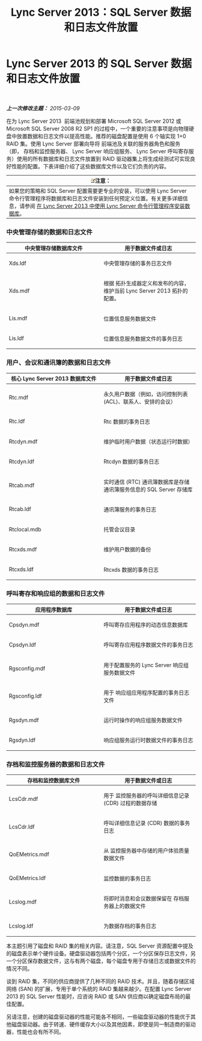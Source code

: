 ﻿---
title: Lync Server 2013：SQL Server 数据和日志文件放置
TOCTitle: SQL Server 数据和日志文件放置
ms:assetid: 67aa525b-8aa3-474f-827e-8e1d4697f30f
ms:mtpsurl: https://technet.microsoft.com/zh-cn/library/Gg398479(v=OCS.15)
ms:contentKeyID: 49313101
ms.date: 05/19/2016
mtps_version: v=OCS.15
ms.translationtype: HT
---

# Lync Server 2013 的 SQL Server 数据和日志文件放置

 

_**上一次修改主题：** 2015-03-09_

在为 Lync Server 2013  前端池规划和部署 Microsoft SQL Server 2012 或 Microsoft SQL Server 2008 R2 SP1 的过程中，一个重要的注意事项是向物理硬盘中放置数据和日志文件以提高性能。推荐的磁盘配置是使用 6 个轴实现 1+0 RAID 集。使用 Lync Server 部署向导将 前端池及关联的服务器角色和服务（即， 存档和监控服务器、 Lync Server 响应组服务、 Lync Server 呼叫寄存服务）使用的所有数据库和日志文件放置到 RAID 驱动器集上将生成经测试可实现良好性能的配置。下表详细介绍了这些数据库文件以及它们负责的内容。

<table>
<thead>
<tr class="header">
<th><img src="images/Dn783119.note(OCS.15).gif" title="note" alt="note" />注意：</th>
</tr>
</thead>
<tbody>
<tr class="odd">
<td>如果您的策略和 SQL Server 配置需要更专业的安装，可以使用 Lync Server 命令行管理程序将数据库和日志文件安装到任何预定义位置。有关更多详细信息，请参阅 <a href="lync-server-2013-database-installation-using-lync-server-management-shell.md">在 Lync Server 2013 中使用 Lync Server 命令行管理程序安装数据库</a>。</td>
</tr>
</tbody>
</table>


### 中央管理存储的数据和日志文件

<table>
<colgroup>
<col style="width: 50%" />
<col style="width: 50%" />
</colgroup>
<thead>
<tr class="header">
<th>中央管理存储数据库文件</th>
<th>用于数据文件或日志</th>
</tr>
</thead>
<tbody>
<tr class="odd">
<td><p>Xds.ldf</p></td>
<td><p>中央管理存储的事务日志文件</p></td>
</tr>
<tr class="even">
<td><p>Xds.mdf</p></td>
<td><p>根据 拓扑生成器定义和发布的内容，维护当前 Lync Server 2013 拓扑的配置。</p></td>
</tr>
<tr class="odd">
<td><p>Lis.mdf</p></td>
<td><p>位置信息服务数据文件</p></td>
</tr>
<tr class="even">
<td><p>Lis.ldf</p></td>
<td><p>位置信息服务数据文件的事务日志</p></td>
</tr>
</tbody>
</table>


### 用户、会议和通讯簿的数据和日志文件

<table>
<colgroup>
<col style="width: 50%" />
<col style="width: 50%" />
</colgroup>
<thead>
<tr class="header">
<th>核心 Lync Server 2013 数据库文件</th>
<th>用于数据文件或日志</th>
</tr>
</thead>
<tbody>
<tr class="odd">
<td><p>Rtc.mdf</p></td>
<td><p>永久用户数据（例如，访问控制列表 (ACL)、联系人、安排的会议）</p></td>
</tr>
<tr class="even">
<td><p>Rtc.ldf</p></td>
<td><p>Rtc 数据的事务日志</p></td>
</tr>
<tr class="odd">
<td><p>Rtcdyn.mdf</p></td>
<td><p>维护临时用户数据（状态运行时数据）</p></td>
</tr>
<tr class="even">
<td><p>Rtcdyn.ldf</p></td>
<td><p>Rtcdyn 数据的事务日志</p></td>
</tr>
<tr class="odd">
<td><p>Rtcab.mdf</p></td>
<td><p>实时通信 (RTC) 通讯簿数据库是存储通讯簿服务信息的 SQL Server 存储库</p></td>
</tr>
<tr class="even">
<td><p>Rtcab.ldf</p></td>
<td><p>通讯簿服务的事务日志</p></td>
</tr>
<tr class="odd">
<td><p>Rtclocal.mdb</p></td>
<td><p>托管会议目录</p></td>
</tr>
<tr class="even">
<td><p>Rtcxds.mdf</p></td>
<td><p>维护用户数据的备份</p></td>
</tr>
<tr class="odd">
<td><p>Rtcxds.ldf</p></td>
<td><p>Rtcxds 数据的事务日志</p></td>
</tr>
</tbody>
</table>


### 呼叫寄存和响应组的数据和日志文件

<table>
<colgroup>
<col style="width: 50%" />
<col style="width: 50%" />
</colgroup>
<thead>
<tr class="header">
<th>应用程序数据库</th>
<th>用于数据文件或日志</th>
</tr>
</thead>
<tbody>
<tr class="odd">
<td><p>Cpsdyn.mdf</p></td>
<td><p>呼叫寄存应用程序的动态信息数据库</p></td>
</tr>
<tr class="even">
<td><p>Cpsdyn.ldf</p></td>
<td><p>呼叫寄存应用程序数据文件的事务日志</p></td>
</tr>
<tr class="odd">
<td><p>Rgsconfig.mdf</p></td>
<td><p>用于配置服务的 Lync Server 响应组服务数据文件</p></td>
</tr>
<tr class="even">
<td><p>Rgsconfig.ldf</p></td>
<td><p>用于 响应组应用程序配置的事务日志文件</p></td>
</tr>
<tr class="odd">
<td><p>Rgsdyn.mdf</p></td>
<td><p>运行时操作的响应组服务数据文件</p></td>
</tr>
<tr class="even">
<td><p>Rgsdyn.ldf</p></td>
<td><p>响应组服务运行时数据文件的事务日志</p></td>
</tr>
</tbody>
</table>


### 存档和监控服务器的数据和日志文件

<table>
<colgroup>
<col style="width: 50%" />
<col style="width: 50%" />
</colgroup>
<thead>
<tr class="header">
<th>存档和监控数据库文件</th>
<th>用于数据文件或日志</th>
</tr>
</thead>
<tbody>
<tr class="odd">
<td><p>LcsCdr.mdf</p></td>
<td><p>用于 监控服务器的呼叫详细信息记录 (CDR) 过程的数据存储</p></td>
</tr>
<tr class="even">
<td><p>LcsCdr.ldf</p></td>
<td><p>呼叫详细信息记录 (CDR) 数据的事务日志</p></td>
</tr>
<tr class="odd">
<td><p>QoEMetrics.mdf</p></td>
<td><p>从 监控服务器中存储的用户体验质量数据文件</p></td>
</tr>
<tr class="even">
<td><p>QoEMetrics.ldf</p></td>
<td><p>监控数据的事务日志</p></td>
</tr>
<tr class="odd">
<td><p>Lcslog.mdf</p></td>
<td><p>将即时消息和会议数据保留在 存档服务器上的数据文件</p></td>
</tr>
<tr class="even">
<td><p>Lcslog.ldf</p></td>
<td><p>为数据存档的事务日志</p></td>
</tr>
</tbody>
</table>


本主题引用了磁盘和 RAID 集的相关内容。请注意，SQL Server 资源配置中提及的磁盘表示单个硬件设备。硬盘驱动器包括两个分区，一个分区保存日志文件，另一个分区保存数据文件，这与有两个磁盘，每个磁盘专用于存储日志或数据文件的情况不同。

谈到 RAID 集，不同的供应商提供了几种不同的 RAID 技术。并且，随着存储区域网络 (SAN) 的扩展，专用于单个系统的 RAID 集越来越少。在配置 Lync Server 2013 的 SQL Server 性能时，应咨询 RAID 或 SAN 供应商以确定磁盘布局的最佳配置。

另请注意，创建的磁盘驱动器的性能可能各不相同，一些磁盘驱动器的性能优于其他磁盘驱动器。由于转速、硬件缓存大小以及其他因素，即使是同一制造商的驱动器，性能也会有所不同。


